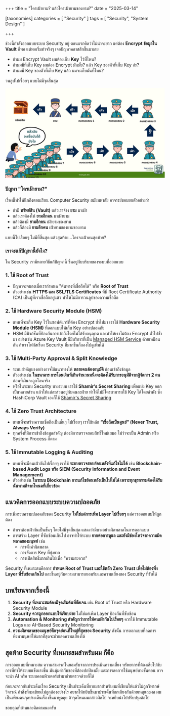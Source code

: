 +++
title = "ใครเฝ้ายาม? แล้วใครเฝ้ายามของยาม?"
date = "2025-03-14"

[taxonomies]
categories = [ "Security" ]
tags = [ "Security", "System Design" ]

+++

ช่วงนี้กำลังออกแบบระบบ Security อยู่ ตอนแรกคิดว่าไม่น่าจะยาก แค่ต้อง **Encrypt ข้อมูลใน Vault** ก็พอ แต่พอเริ่มทำจริงๆ เจอปัญหาคลาสสิกขึ้นมาเลย

- ถ้าผม Encrypt Vault ผมต้องเก็บ **Key** ไว้ที่ไหน?
- ถ้าผมมีที่เก็บ Key ผมต้อง Encrypt มันมั้ย? แล้ว Key ของตัวที่เก็บ Key ล่ะ?
- ถ้าผมมี Key ของตัวที่เก็บ Key แล้ว ผมจะเก็บมันที่ไหน?

วนลูปไปเรื่อยๆ แบบไม่มีจุดสิ้นสุด

![](who-watches-the-watcher.jpg)
### ปัญหา "ใครเฝ้ายาม?"

เรื่องนี้ทำให้นึกถึงตอนเรียน Computer Security สมัยมหาลัย อาจารย์ชอบยกตัวอย่างว่า

- ถ้ามี **ทรัพย์สิน (Vault)** แล้วเราจ้าง **ยาม** มาเฝ้า
- แล้วเราต้องให้ **ยามอีกคน** มาเฝ้ายาม
- แล้วต้องมี **ยามอีกคน** เฝ้ายามของยาม
- แล้วก็ต้องมี **ยามอีกคน** เฝ้ายามของยามของยาม

แบบนี้ไปเรื่อยๆ ไม่มีที่สิ้นสุด แล้วสุดท้าย...ใครจะเฝ้าคนสุดท้าย?

### เราจะแก้ปัญหานี้ยังไง?

ใน Security เรามีหลายวิธีแก้ปัญหานี้ ขึ้นอยู่กับบริบทของระบบที่ออกแบบ

### 1. **ใช้ Root of Trust**

- ปัญหาจะจบลงเมื่อเรากำหนด "ต้นทางที่เชื่อถือได้" หรือ **Root of Trust**
- ตัวอย่างเช่น **HTTPS และ SSL/TLS Certificates** ที่มี Root Certificate Authority (CA) เป็นผู้ที่เราเชื่อถืออยู่แล้ว ทำให้ไม่มีการวนลูปของความเชื่อถือ

### 2. **ใช้ Hardware Security Module (HSM)**

- แทนที่จะเก็บ Key ไว้ในซอฟต์แวร์ที่ต้อง Encrypt ซ้ำไปมา เราใช้ **Hardware Security Module (HSM)** ที่ออกแบบให้เก็บ Key อย่างปลอดภัย
- HSM มีฟังก์ชันที่ป้องกันการเข้าถึงโดยไม่ได้รับอนุญาต และทำให้เราไม่ต้อง Encrypt ซ้ำไปซ้ำมา อย่างเช่น Azure Key Vault ก็มีบริการที่เป็น [Managed HSM Service](https://learn.microsoft.com/en-us/azure/key-vault/managed-hsm/overview?wt.mc_id=MVP_396631) ด้วยเหมือนกัน ถ้าเราโฟกัสเรื่อง Security ที่มากขึ้นก็ลองไปดูเพิ่มได้ 

### 3. **ใช้ Multi-Party Approval & Split Knowledge**

- ระบบสำคัญบางอย่างอาจใช้แนวทางให้ **หลายคนต้องอนุมัติ** ก่อนเข้าถึงข้อมูล
- ตัวอย่างเช่น **ในธนาคาร การโอนเงินที่เกินจำนวนหนึ่งจะต้องได้รับการอนุมัติจากผู้จัดการ 2 คน** ก่อนที่เงินจะถูกโอนจริง
- หรือในระบบ Security บางระบบ เราใช้ **Shamir’s Secret Sharing** เพื่อแบ่ง Key ออกเป็นหลายส่วน แล้วให้แต่ละส่วนอยู่กับคนละฝ่าย ทำให้ไม่มีใครสามารถใช้ Key ได้โดยลำพัง ซึ่ง HashiCorp Vault เองก็ใช้ [Shamir's Secret Sharing](https://developer.hashicorp.com/vault/docs/concepts/seal#shamir-seals)

### 4. **ใช้ Zero Trust Architecture**

- แทนที่จะสร้างความเชื่อถือเป็นชั้นๆ ไปเรื่อยๆ เราใช้หลัก **“เชื่อถือเป็นศูนย์” (Never Trust, Always Verify)**
- ทุกครั้งที่มีการเข้าถึงข้อมูลสำคัญ ต้องมีการตรวจสอบสิทธิ์ใหม่เสมอ ไม่ว่าจะเป็น Admin หรือ System Process ก็ตาม

### 5. **ใช้ Immutable Logging & Auditing**

- แทนที่จะมีคนเฝ้ากันไปเรื่อยๆ เราใช้ **ระบบตรวจสอบย้อนหลังที่แก้ไขไม่ได้** เช่น **Blockchain-based Audit Logs หรือ SIEM (Security Information and Event Management)**
- ตัวอย่างเช่น **ในระบบ Blockchain การแก้ไขย้อนหลังเป็นไปไม่ได้ เพราะทุกธุรกรรมต้องได้รับฉันทามติจากโหนดที่เกี่ยวข้อง**

## แนวคิดการออกแบบระบบความปลอดภัย

การเพิ่มระบความปลอดภัยของ Security **ไม่ใช่แค่การเพิ่ม Layer ไปเรื่อยๆ** แต่ควรออกแบบให้ถูกต้อง

- ถ้าเราต้องเฝ้ากันเป็นชั้นๆ โดยไม่มีจุดสิ้นสุด แสดงว่ามีบางอย่างผิดพลาดในการออกแบบ
- การสร้าง Layer ที่ซับซ้อนเกินไป อาจทำให้ระบบ **ยากต่อการดูแล และยังมีช่องโหว่จากความผิดพลาดของมนุษย์** เช่น
    - การตั้งค่าผิดพลาด
    - การจัดการ Key ที่ยุ่งยาก
    - การเปิดสิทธิ์มากเกินไปเพื่อ "ความสะดวก"

Security ที่เหมาะสมคือการ **กำหนด Root of Trust และใช้หลัก Zero Trust เพื่อไม่ต้องพึ่ง Layer ที่ซับซ้อนเกินไป** และขึ้นอยู่กับความสามารถยอมรับและความเสี่ยงของ Security ที่รับได้

## บทเรียนจากเรื่องนี้

1. **Security ที่เหมาะสมต้องมีจุดเริ่มต้นที่ชัดเจน** เช่น Root of Trust หรือ Hardware Security Module
2. **Security ควรถูกออกแบบให้เรียบง่าย** ไม่ใช่แค่เพิ่ม Layer ป้องกันที่ซับซ้อน
3. **Automation & Monitoring สำคัญกว่าการให้คนเฝ้ากันไปเรื่อยๆ** ควรใช้ Immutable Logs และ AI-Based Security Monitoring
4. **ความผิดพลาดของมนุษย์คือจุดอ่อนที่ใหญ่ที่สุดของ Security** ดังนั้น การออกแบบที่ลดการพึ่งพามนุษย์ให้มากที่สุดจะช่วยลดความเสี่ยงได้

## สุดท้าย Security ที่เหมาะสมสำหรับผม ก็คือ 

การออกแบบที่เหมาะสม ความสามารถในยอมรับจากการประเมินความเสี่ยง ทรัพยากรที่ต้องเสียไปกับการที่ทำให้ระบบแข็งแรงขึ้น มันคุ้มค่ากับของที่ต้องปกป้องมั้ย และการลดการใช้มนุษย์บางขั้นตอน อาจจะนำ AI หรือ ระบบคอมพิวเตอร์เข้ามาช่วยตรวจด้วยก็ได้

ก่อนจะจากกันประเด็นเรื่อง Security เป็นประเด็นที่ยากมากสำหรับผมที่เขียนให้แล้วไม่ถูกวิพากษ์วิจารณ์ ถ้าสิ่งที่ผมเขียนไม่ถูกต้องอย่างไร อยากให้หยิบขึ้นมาประเด็นที่ถกเถียงกันด้วยเหตุและผล ผมเป็นเพียงคนจุดประเด็นเรื่องขึ้นมาพูดคุย ถ้าจุดไหนผมกล่าวผิดไป จะหยิบนำไปปรับปรุงต่อไป

ขอบคุณที่อ่านและติดตามนะครับ 